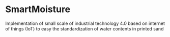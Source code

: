 # SmartMoisture
Implementation of small scale of industrial technology 4.0 based on internet of things (IoT) to easy the standardization of water contents in printed sand
